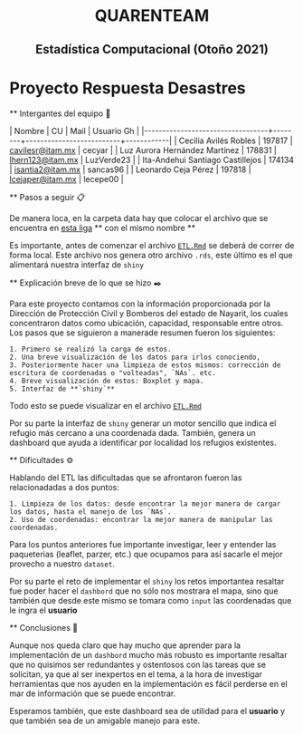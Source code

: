 # <p align = "center"> QUARENTEAM
## <p align = "center"> Estadística Computacional (Otoño 2021)

# Proyecto Respuesta Desastres
	
** Intergantes del equipo  🚀
	

| Nombre                           |     CU | Mail                     | Usuario Gh |
|----------------------------------+--------+--------------------------+------------|
| Cecilia Avilés Robles	           | 197817 | cavilesr@itam.mx         | cecyar     |
| Luz Aurora Hernández Martínez    | 178831 | lhern123@itam.mx         | LuzVerde23 |
| Ita-Andehui Santiago Castillejos | 174134 | isantia2@itam.mx         | sancas96 |
| Leonardo Ceja Pérez              | 197818 | lcejaper@itam.mx         | lecepe00   |

** Pasos a seguir 📋

De manera loca, en la carpeta data hay que colocar el archivo que se encuentra en [esta liga](https://docs.google.com/spreadsheets/d/0Bw4a10rhk2QqaTZkUmQwaXU4aEE/edit?usp=sharing&ouid=101036910978943156470&resourcekey=0-RQa9gRpFX0x3z5bSJGn0Dg&rtpof=true&sd=true) ** con el mismo nombre **

Es importante, antes de comenzar el archivo [`ETL.Rmd`](https://github.com/LuzVerde23/Estadistica-Computacional-fall2021/blob/main/proyectos/RespuestaDesastre/quarenteam/ETL.Rmd) se deberá de correr de forma local. Este archivo nos genera otro archivo `.rds`, este último es el que alimentará nuestra interfaz de `shiny`


** Explicación breve de lo que se hizo ✒️

Para este proyecto contamos con la información proporcionada por la Dirección de Protección Civil y Bomberos del estado de Nayarit, los cuales concentraron datos como ubicación, capacidad, responsable entre otros. Los pasos que se siguieron a manerade resumen fueron los siguientes:

	1. Primero se realizó la carga de estos.
	2. Una breve visualización de los datos para irlos conociendo, 
	3. Posteriormente hacer una limpieza de estos mismos: corrección de escritura de coordenadas o "volteadas", `NAs`. etc.
	4. Breve visualización de estos: Boxplot y mapa.
	5. Interfaz de **`shiny`**

Todo esto se puede visualizar en el archivo [`ETL.Rmd`](https://github.com/LuzVerde23/Estadistica-Computacional-fall2021/blob/main/proyectos/RespuestaDesastre/quarenteam/ETL.Rmd)

Por su parte la interfaz de `shiny` generar un motor sencillo que indica el refugio más cercano a una coordenada dada. También, genera un dashboard que ayuda a identificar por localidad los refugios existentes.

** Dificultades ⚙️

Hablando del ETL las dificultadas que se afrontaron fueron las relacionadadas a dos puntos:

	1. Limpieza de los datos: desde encontrar la mejor manera de cargar los datos, hasta el manejo de los `NAs`. 
	2. Uso de coordenadas: encontrar la mejor manera de manipular las coordenadas.

Para los puntos anteriores fue importante investigar, leer y entender las paqueterias (leaflet, parzer, etc.) que ocupamos para así sacarle el mejor provecho a nuestro `dataset`.

Por su parte el reto de implementar el `shiny` los retos importantea resaltar fue poder hacer el `dashbord` que no sólo nos mostrara el mapa, sino que también que desde este mismo se tomara como `input` las coordenadas que le ingra el **usuario**

** Conclusiones 📄

Aunque nos queda claro que hay mucho que aprender para la implementación de un `dashbord` mucho más robusto es importante resaltar que no quisimos ser redundantes y ostentosos con las tareas que se solicitan, ya que al ser inexpertos en el tema, a la hora de investigar herramientas que nos ayuden en la implementación es fácil perderse en el mar de información que se puede encontrar.

Esperamos también, que este dashboard sea de utilidad para el **usuario** y que también sea de un amigable manejo para este.

